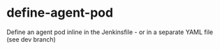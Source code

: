 # define-agent-pod
Define an agent pod inline in the Jenkinsfile - or in a separate YAML file (see dev branch)
